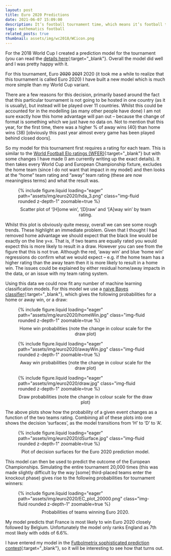 ```yaml
---
layout: post
title: Euro 2020 Predictions
date: 2021-06-07 15:09:00
description: It’s football tournament time, which means it’s football tournament prediction time.
tags: mathematics football
related_posts: true
thumbnail: assets/img/wc2018/WCicon.png
---
```


For the 2018 World Cup I created a prediction model for the tournament (you can read the [details here](https://seanelvidge.github.io/articles/2018/World_Cup_2018_Predictions/){:target="\_blank"}. Overall the model did well and I was pretty happy with it.

For this tournament, Euro ~~2020~~ ~~2021~~ 2020 (it took me a while to realize that this tournament is called Euro 2020) I have built a new model which is much more simple than my World Cup variant.

There are a few reasons for this decision, primarily based around the fact that this particular tournament is not going to be hosted in one country (as it is usually), but instead will be played over 11 countries. Whilst this could be accounted for in the modelling (as many other people have done) I am not sure exactly how this home advantage will pan out – because the change of format is something which we just have no data on. Not to mention that this year, for the first time, there was a higher % of away wins (40) than home wins (38) [obviously this past year almost every game has been played behind closed doors].

So my model for this tournament first requires a rating for each team. This is similar to the [World Football Elo ratings (WFER)](https://www.eloratings.net/){:target="\_blank"} but with some changes I have made (I am currently writing up the exact details). It then takes every World Cup and European Championship fixture, excludes the home team (since I do not want that impact in my model) and then looks at the “home” team rating and “away” team rating (these are now meaningless terms) and what the result was.

<div class="row mt-3">
    <div class="col-sm mt-3 mt-md-0">
        <figure>
            {% include figure.liquid loading="eager" path="assets/img/euro2020/hda_3.png" class="img-fluid rounded z-depth-1" zoomable=true %}
            <figcaption style="text-align: center; margin-top: 8px;">Scatter plot of ‘[H]ome win’, ‘[D]raw’ and ‘[A]way win’ by team rating.</figcaption>
        </figure>
    </div>
</div>

Whilst this plot is obviously quite messy, overall we can see some rough trends. These highlight an immediate problem. Given that I thought I had removed home advantage we should expect that the black line would be exactly on the line y=x. That is, if two teams are equally rated you would expect this is more likely to result in a draw. However you can see from the figure that this is not true. Although the red, ‘away win’ and blue ‘home win’ regressions do confirm what we would expect – e.g. if the home team has a higher rating than the away team then it is more likely to result in a home win. The issues could be explained by either residual home/away impacts in the data, or an issue with my team rating system.

Using this data we could now fit any number of machine learning classification models. For this model we use a [naive Bayes classifier](https://en.wikipedia.org/wiki/Naive_Bayes_classifier){:target="\_blank"}, which gives the following probabilities for a home or away win, or a draw:

<div class="row mt-3">
    <div class="col-sm mt-3 mt-md-0">
    <figure>
        {% include figure.liquid loading="eager" path="assets/img/euro2020/homeWin.jpg" class="img-fluid rounded z-depth-1" zoomable=true %}
        <figcaption style="text-align: center; margin-top: 8px;">Home win probabilities (note the change in colour scale for the draw plot)</figcaption>
    </figure>
    </div>
    <div class="col-sm mt-3 mt-md-0">
    <figure>
        {% include figure.liquid loading="eager" path="assets/img/euro2020/awayWin.jpg" class="img-fluid rounded z-depth-1" zoomable=true %}
        <figcaption style="text-align: center; margin-top: 8px;">Away win probabilities (note the change in colour scale for the draw plot)</figcaption>
    </figure>
    </div>
	<div class="col-sm mt-3 mt-md-0">
    <figure>
        {% include figure.liquid loading="eager" path="assets/img/euro2020/draw.jpg" class="img-fluid rounded z-depth-1" zoomable=true %}
        <figcaption style="text-align: center; margin-top: 8px;">Draw probabilities (note the change in colour scale for the draw plot)</figcaption>
    </figure>
    </div>
</div>

The above plots show how the probability of a given event changes as a function of the two teams rating. Combining all of these plots into one shows the decision ‘surfaces’, as the model transitions from ‘H’ to ‘D’ to ‘A’.

<div class="row mt-3">
    <div class="col-sm mt-3 mt-md-0">
        <figure>
            {% include figure.liquid loading="eager" path="assets/img/euro2020/dSurface.jpg" class="img-fluid rounded z-depth-1" zoomable=true %}
            <figcaption style="text-align: center; margin-top: 8px;">Plot of decision surfaces for the Euro 2020 prediction model.</figcaption>
        </figure>
    </div>
</div>

This model can then be used to predict the outcome of the European Championships. Simulating the entire tournament 20,000 times (this was made slightly difficult by the way [some] third-placed teams enter the knockout phase) gives rise to the following probabilities for tournament winners:

<div class="row mt-3">
    <div class="col-sm mt-3 mt-md-0">
        <figure>
            {% include figure.liquid loading="eager" path="assets/img/euro2020/EC_plot_20000.png" class="img-fluid rounded z-depth-1" zoomable=true %}
            <figcaption style="text-align: center; margin-top: 8px;">Probabilities of teams winning Euro 2020.</figcaption>
        </figure>
    </div>
</div>

My model predicts that France is most likely to win Euro 2020 closely followed by Belgium. Unfortunately the model only ranks England as 7th most likely with odds of 6.6%.

I have entered my model in the [Futbolmetrix sophisticated prediction contest](https://futbolmetrix.wordpress.com/2021/06/03/euro-2020-sophisticated-prediction-contest/){:target="\_blank"}, so it will be interesting to see how that turns out.
